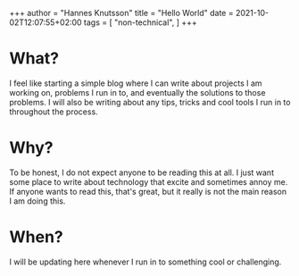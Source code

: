 +++
author = "Hannes Knutsson"
title = "Hello World"
date = 2021-10-02T12:07:55+02:00
tags = [
    "non-technical",
]
+++

# What?

I feel like starting a simple blog where I can write about projects I am working on, problems I run in to, and eventually the solutions to those problems. I will also be writing about any tips, tricks and cool tools I run in to throughout the process.

# Why?

To be honest, I do not expect anyone to be reading this at all. I just want some place to write about technology that excite and sometimes annoy me. If anyone wants to read this, that's great, but it really is not the main reason I am doing this.

# When?

I will be updating here whenever I run in to something cool or challenging.